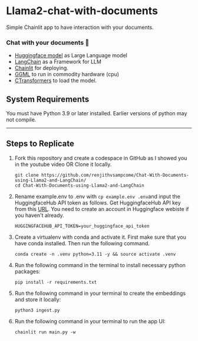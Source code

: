 # Llama2-chat-with-documents
Simple Chainlit app to have interaction with your documents.


### Chat with your documents 🚀
- [Huggingface model](https://huggingface.co/TheBloke/Llama-2-7B-Chat-GGML/blob/main/llama-2-7b-chat.ggmlv3.q8_0.bin) as Large Language model
- [LangChain](https://python.langchain.com/docs/get_started/introduction.html) as a Framework for LLM
- [Chainlit](https://docs.chainlit.io/overview) for deploying.
- [GGML](https://github.com/ggerganov/ggml) to run in commodity hardware (cpu)
- [CTransformers](https://github.com/marella/ctransformers) to load the model.

## System Requirements

You must have Python 3.9 or later installed. Earlier versions of python may not compile.  

---

## Steps to Replicate 

1. Fork this repository and create a codespace in GitHub as I showed you in the youtube video OR Clone it locally.
   ```
   git clone https://github.com/renjithvsampcome/Chat-With-Documents-using-Llama2-and-LangChain/
   cd Chat-With-Documents-using-Llama2-and-LangChain
   ```

2. Rename example.env to .env with `cp example.env .env`and input the HuggingfaceHub API token as follows. Get HuggingfaceHub API key from this [URL](https://huggingface.co/settings/tokens). You need to create an account in Huggingface webiste if you haven't already.
   ```
   HUGGINGFACEHUB_API_TOKEN=your_huggingface_api_token
   ```
   
3. Create a virtualenv with conda and activate it. First make sure that you have conda installed. Then run the following command.
   ```
   conda create -n .venv python=3.11 -y && source activate .venv
   ```

4. Run the following command in the terminal to install necessary python packages:
   ```
   pip install -r requirements.txt
   ```

5. Run the following command in your terminal to create the embeddings and store it locally:
   ```
   python3 ingest.py
   ```

6. Run the following command in your terminal to run the app UI:
   ```
   chainlit run main.py -w
   ```
